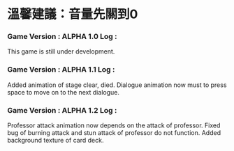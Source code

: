 # 溫馨建議：音量先關到0
### Game Version : ALPHA 1.0 Log :
This game is still under development.

### Game Version : ALPHA 1.1 Log :
Added animation of stage clear, died.
Dialogue animation now must to press space to move on to the next dialogue.

### Game Version : ALPHA 1.2 Log :
Professor attack animation now depends on the attack of professor.
Fixed bug of burning attack and stun attack of professor do not function.
Added background texture of card deck.
